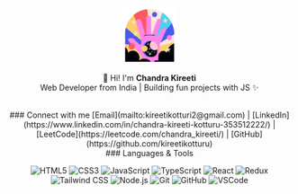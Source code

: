 <div style="text-align: center;">

  <img src='https://github.com/kireetikotturu/kireetikotturu/blob/main/mylogo.svg' alt='logo' width='100px' margin='0 auto'/>

  👋 Hi! I'm **Chandra Kireeti**  
  Web Developer from India | Building fun projects with JS ✨

  <br>
  ### Connect with me
  [Email](mailto:kireetikotturi2@gmail.com) |
  [LinkedIn](https://www.linkedin.com/in/chandra-kireeti-kotturu-353512222/) |
  [LeetCode](https://leetcode.com/chandra_kireeti/) |
  [GitHub](https://github.com/kireetikotturu)

  <br>
  ### Languages & Tools

  ![HTML5](https://img.shields.io/badge/html5-%23E34F26.svg?style=for-the-badge&logo=html5&logoColor=white)
  ![CSS3](https://img.shields.io/badge/css3-%231572B6.svg?style=for-the-badge&logo=css3&logoColor=white)
  ![JavaScript](https://img.shields.io/badge/javascript-F7DF1E.svg?style=for-the-badge&logo=javascript&logoColor=black)
  ![TypeScript](https://img.shields.io/badge/typescript-3178C6.svg?style=for-the-badge&logo=typescript&logoColor=white)
  ![React](https://img.shields.io/badge/react-%2320ADD4.svg?style=for-the-badge&logo=react&logoColor=white)
  ![Redux](https://img.shields.io/badge/redux-764ABC.svg?style=for-the-badge&logo=redux&logoColor=white)
  ![Tailwind CSS](https://img.shields.io/badge/tailwind-06B6D4?style=for-the-badge&logo=tailwindcss&logoColor=white)
  ![Node.js](https://img.shields.io/badge/node.js-339933?style=for-the-badge&logo=nodedotjs&logoColor=white)
  ![Git](https://img.shields.io/badge/git-F05032?style=for-the-badge&logo=git&logoColor=white)
  ![GitHub](https://img.shields.io/badge/github-181717?style=for-the-badge&logo=github&logoColor=white)
  ![VSCode](https://img.shields.io/badge/vscode-0078D4?style=for-the-badge&logo=visualstudiocode&logoColor=white)

</div>
